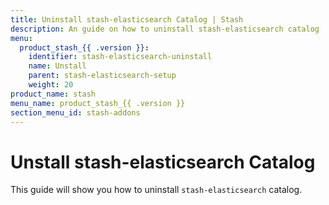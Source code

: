 ```yaml
---
title: Uninstall stash-elasticsearch Catalog | Stash
description: An guide on how to uninstall stash-elasticsearch catalog
menu:
  product_stash_{{ .version }}:
    identifier: stash-elasticsearch-uninstall
    name: Unstall
    parent: stash-elasticsearch-setup
    weight: 20
product_name: stash
menu_name: product_stash_{{ .version }}
section_menu_id: stash-addons
---
```


# Unstall stash-elasticsearch Catalog

This guide will show you how to uninstall `stash-elasticsearch` catalog.
